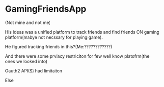 # GamingFriendsApp

(Not mine and not me)

His ideas was a unified platform to track friends and find friends ON gaming platform(mabye not necssary for playing game).

He figured tracking friends in this?(Me:????????????)

And there were some prviacy restriciton for few well know platofrm(the ones we looked into)

Oauth2 API(S) had limitaiton 

Else
